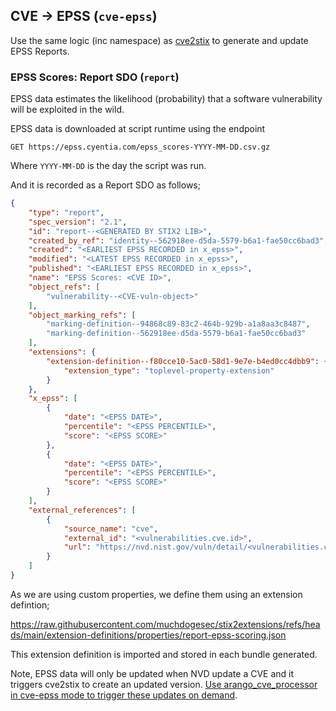 ## CVE -> EPSS (`cve-epss`)

Use the same logic (inc namespace) as [cve2stix](https://github.com/muchdogesec/cve2stix) to generate and update EPSS Reports.


### EPSS Scores: Report SDO (`report`)

EPSS data estimates the likelihood (probability) that a software vulnerability will be exploited in the wild.

EPSS data is downloaded at script runtime using the endpoint

```shell
GET https://epss.cyentia.com/epss_scores-YYYY-MM-DD.csv.gz
```

Where `YYYY-MM-DD` is the day the script was run.

And it is recorded as a Report SDO as follows;

```json
{
    "type": "report",
    "spec_version": "2.1",
    "id": "report--<GENERATED BY STIX2 LIB>",
    "created_by_ref": "identity--562918ee-d5da-5579-b6a1-fae50cc6bad3",
    "created": "<EARLIEST EPSS RECORDED in x_epss>",
    "modified": "<LATEST EPSS RECORDED in x_epss>",
    "published": "<EARLIEST EPSS RECORDED in x_epss>",
    "name": "EPSS Scores: <CVE ID>",
    "object_refs": [
        "vulnerability--<CVE-vuln-object>"
    ],
    "object_marking_refs": [
        "marking-definition--94868c89-83c2-464b-929b-a1a8aa3c8487",
        "marking-definition--562918ee-d5da-5579-b6a1-fae50cc6bad3"
    ],
    "extensions": {
        "extension-definition--f80cce10-5ac0-58d1-9e7e-b4ed0cc4dbb9": {
            "extension_type": "toplevel-property-extension"
        }
    },
    "x_epss": [
        {
            "date": "<EPSS DATE>",
            "percentile": "<EPSS PERCENTILE>",
            "score": "<EPSS SCORE>"
        },
        {
            "date": "<EPSS DATE>",
            "percentile": "<EPSS PERCENTILE>",
            "score": "<EPSS SCORE>"
        }
    ],
    "external_references": [
        {
            "source_name": "cve",
            "external_id": "<vulnerabilities.cve.id>",
            "url": "https://nvd.nist.gov/vuln/detail/<vulnerabilities.cve.id>"
        }
    ]
}
```

As we are using custom properties, we define them using an extension defintion;

https://raw.githubusercontent.com/muchdogesec/stix2extensions/refs/heads/main/extension-definitions/properties/report-epss-scoring.json

This extension definition is imported and stored in each bundle generated.

Note, EPSS data will only be updated when NVD update a CVE and it triggers cve2stix to create an updated version. [Use arango_cve_processor in cve-epss mode to trigger these updates on demand](https://github.com/muchdogesec/arango_cve_processor/).
